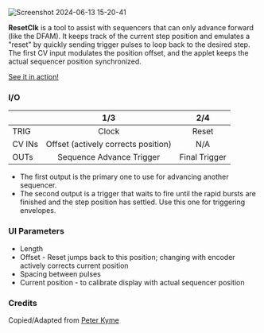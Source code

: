![Screenshot 2024-06-13 15-20-41](https://github.com/djphazer/O_C-Phazerville/assets/109086194/283433ed-813c-47ce-a7fe-95620982682f)

**ResetClk** is a tool to assist with sequencers that can only advance forward (like the DFAM). It keeps track of the current step position and emulates a "reset" by quickly sending trigger pulses to loop back to the desired step. The first CV input modulates the position offset, and the applet keeps the actual sequencer position synchronized.

[See it in action!](https://youtu.be/i1xU6-oPwfA)

### I/O

|        |                1/3                |                2/4                 |
| ------ | :-------------------------------: | :--------------------------------: |
| TRIG   |         Clock                     |         Reset         |
| CV INs | Offset (actively corrects position)  | N/A   |
| OUTs   |     Sequence Advance Trigger      |             Final Trigger             |

* The first output is the primary one to use for advancing another sequencer.
* The second output is a trigger that waits to fire until the rapid bursts are finished and the step position has settled. Use this one for triggering envelopes.

### UI Parameters
* Length
* Offset - Reset jumps back to this position; changing with encoder actively corrects current position
* Spacing between pulses
* Current position - to calibrate display with actual sequencer position

### Credits
Copied/Adapted from [Peter Kyme](https://github.com/pkyme/O_C-HemisphereSuite/tree/reset-additions)
